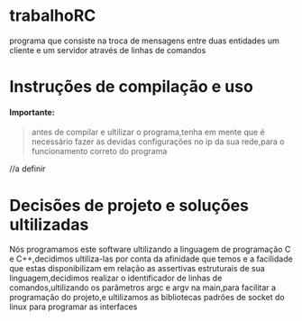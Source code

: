 # trabalhoRC
programa que consiste na troca de mensagens entre duas entidades um cliente e um servidor através de linhas de comandos

# Instruções de compilação e uso
#### Importante: 
>antes de compilar e ultilizar o programa,tenha em mente que é necessário fazer as devidas configurações no ip da sua rede,para o funcionamento correto do programa

//a definir
# Decisões de projeto e soluções ultilizadas
Nós programamos este software ultilizando a linguagem de programação C e C++,decidimos ultiliza-las por conta da afinidade que temos e a facilidade que estas disponibilizam em relação as assertivas estruturais de sua linguagem,decidimos realizar o identificador de linhas de comandos,ultilizando os parâmetros argc e argv na main,para facilitar a programação do projeto,e ultilizamos as bibliotecas padrões de socket do linux para programar as interfaces
